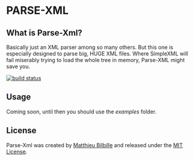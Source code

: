 # PARSE-XML

## What is Parse-Xml?

Basically just an XML parser among so many others. But this one is especially designed to parse big, HUGE XML files. Where SimpleXML will fail miserably trying to load the whole tree in memory, Parse-XML might save you.

[![build status](https://secure.travis-ci.org/mbilbille/parse-xml.png)](http://travis-ci.org/mbilbille/parse-xml)


## Usage

Coming soon, until then you should use the _examples_ folder.


## License

Parse-Xml was created by [Matthieu Bilbille](http://github.com/mbilbille) and released under the [MIT License](http://github.com/mbilbille/parse-xml/blob/master/LICENSE).
